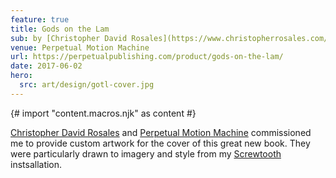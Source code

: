 ```yaml
---
feature: true
title: Gods on the Lam
sub: by [Christopher David Rosales](https://www.christopherrosales.com/)
venue: Perpetual Motion Machine
url: https://perpetualpublishing.com/product/gods-on-the-lam/
date: 2017-06-02
hero:
  src: art/design/gotl-cover.jpg
---
```


{# import "content.macros.njk" as content #}

[Christopher David Rosales](https://www.christopherrosales.com/)
and
[Perpetual Motion Machine](https://perpetualpublishing.com/product/gods-on-the-lam/)
commissioned me
to provide custom artwork
for the cover of this great new book.
They were particularly drawn
to imagery and style
from my [Screwtooth](/2014/08/02/screwtooth/)
instsallation.
